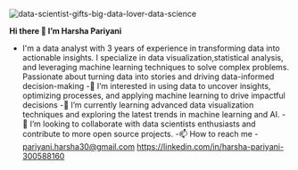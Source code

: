 ![data-scientist-gifts-big-data-lover-data-science](https://github.com/user-attachments/assets/b9f36666-57e3-49f6-9588-e9d0354bfbc0)

**Hi there 👋 I’m Harsha Pariyani**
- I'm a data analyst with 3 years of experience in transforming data into actionable insights. I specialize in data visualization,statistical analysis, and leveraging machine learning techniques to solve complex problems. Passionate about turning data into stories and driving data-informed decision-making
-👀 I’m interested in using data to uncover insights, optimizing processes, and applying machine learning to drive impactful decisions
-🌱 I’m currently learning advanced data visualization techniques and exploring the latest trends in machine learning and AI.
-💞️ I’m looking to collaborate with data scientists enthusiasts and contribute to more open source projects.
-📫 How to reach me - pariyani.harsha30@gmail.com     https://linkedin.com/in/harsha-pariyani-300588160

<!---
harsha-pariyani/harsha-pariyani is a ✨ special ✨ repository because its `README.md` (this file) appears on your GitHub profile.
You can click the Preview link to take a look at your changes.
--->
